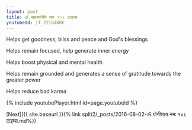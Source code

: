 ```yaml
---
layout: post
title: ॐ सहस्रार्चिषे नमः १०८ टाइम्स
youtubeId: jT_Z2iG4KKE
---
```

 
 
Helps get goodness, bliss and peace and God's blessings
 
Helps remain focused, help generate inner energy 
 
Helps boost physical and mental health 
 
Helps remain grounded and generates a sense of gratitude towards the greater power 
 
Helps reduce bad karma
 
 
 
 


{% include youtubePlayer.html id=page.youtubeId %}
 
[Next]({{ site.baseurl }}{% link  split2/_posts/2016-08-02-ॐ योगीशाय नमः १०८ टाइम्स.md%})
 
